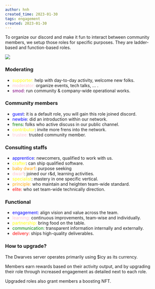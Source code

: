 ```yaml
---
author: hnh
created_time: 2023-01-30
tags: engagement
created: 2023-01-30
---
```


To organize our discord and make it fun to interact between community members, we setup those roles for specific purposes. They are ladder-based and function-based roles.

![](https://s3.us-west-2.amazonaws.com/secure.notion-static.com/0e799723-6f5d-46fe-b10e-7570e82c721e/Dwarves_Discord_Roles-3.png?X-Amz-Algorithm=AWS4-HMAC-SHA256&X-Amz-Content-Sha256=UNSIGNED-PAYLOAD&X-Amz-Credential=AKIAT73L2G45EIPT3X45%2F20231031%2Fus-west-2%2Fs3%2Faws4_request&X-Amz-Date=20231031T202150Z&X-Amz-Expires=3600&X-Amz-Signature=cbd0180842c2e3b36cde9c82a2321bc85e55a106a4b2cfe9c6aba36d810367bf&X-Amz-SignedHeaders=host&x-id=GetObject)

### Moderating

* <span style='color:yellow'>supporter: </span>help with day-to-day activity, welcome new folks.
* <span style='color:pink'>moderator: </span>organize events, tech talks, ... .
* <span style='color:purple'>smod: </span>run community & company-wide operational works.

### Community members

* <span style='color:blue'>guest</span>: it is a default role, you will gain this role joined discord.
* <span style='color:blue'>newbie</span>: did an introduction within our network.
* <span style='color:green'>frens</span>: folks who active discuss in our public channel.
* <span style='color:yellow'>contributor</span>: invite more frens into the network.
* <span style='color:pink'>trustee: </span>trusted community member.

### Consulting staffs

* <span style='color:blue'>apprentice</span>: newcomers, qualified to work with us.
* <span style='color:yellow'>crafter</span>: can ship qualified software.
* <span style='color:orange'>baby dwarf</span>: purpose seeking
* <span style='color:pink'>dwarf</span>: joined our r&d, learning activities.
* <span style='color:yellow'>specialist</span>: mastery in one specific vertical.
* <span style='color:orange'>principle: </span>who maintain and heighten team-wide standard.
* <span style='color:red'>elite: </span>who set<span style='color:red'> </span>team-wide technically direction.

### Functional

* <span style='color:blue'>engagement: </span>align vision and value across the team.
* <span style='color:pink'>learning: </span>continuous improvements, team-wise and individually.
* <span style='color:yellow'>partnership: </span>bring food on the table.
* <span style='color:green'>communication: </span>transparent information internally and externally.
* <span style='color:red'>delivery: </span>ships high-quality deliverables.

### How to upgrade?

The Dwarves server operates primarily using $icy as its currency. 

Members earn rewards based on their activity output, and by upgrading their role through increased engagement as detailed next to each role. 

Upgraded roles also grant members a boosting NFT.
